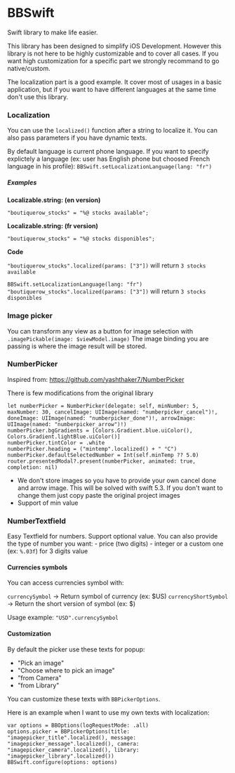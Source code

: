 # BBSwift

Swift library to make life easier.

This library has been designed to simplify iOS Development. 
However this library is not here to be highly customizable and to cover all cases. 
If you want high customization for a specific part we strongly recommand to go native/custom.

The localization part is a good example. It cover most of usages in a basic application, but if you want to have different languages at the same time don't use this library.

### Localization

You can use the `localized()` function after a string to localize it. You can also pass parameters if you have dynamic texts.

By default language is current phone language.
If you want to specify explictely a language (ex: user has English phone but choosed French language in his profile):
`BBSwift.setLocalizationLanguage(lang: "fr")`


##### Examples

**Localizable.string: (en version)**

`"boutiquerow_stocks" = "%@ stocks available";`

**Localizable.string: (fr version)**

`"boutiquerow_stocks" = "%@ stocks disponibles";`

**Code**

`"boutiquerow_stocks".localized(params: ["3"])` will return  `3 stocks available`

`BBSwift.setLocalizationLanguage(lang: "fr")`
`"boutiquerow_stocks".localized(params: ["3"])` will return  `3 stocks disponibles`


### Image picker

You can transform any view as a button for image selection with `.imagePickable(image: $viewModel.image)`
The image binding you are passing is where the image result will be stored.

### NumberPicker

Inspired from: https://github.com/yashthaker7/NumberPicker

There is few modifications from the original library

```
let numberPicker = NumberPicker(delegate: self, minNumber: 5, maxNumber: 30, cancelImage: UIImage(named: "numberpicker_cancel")!, doneImage: UIImage(named: "numberpicker_done")!, arrowImage: UIImage(named: "numberpicker_arrow")!)
numberPicker.bgGradients = [Colors.Gradient.blue.uiColor(), Colors.Gradient.lightBlue.uiColor()]
numberPicker.tintColor = .white
numberPicker.heading = ("mintemp".localized() + " °C")
numberPicker.defaultSelectedNumber = Int(self.minTemp ?? 5.0)
router.presentedModal?.present(numberPicker, animated: true, completion: nil)
```

- We don't store images so you have to provide your own cancel done and arrow image. This will be solved with swift 5.3. If you don't want to change them just copy paste the original project images
- Support of min value

### NumberTextfield

Easy Textfield for numbers. Support optional value. You can also provide the type of number you want: - price (two digits) - integer or a custom one (ex: `%.03f`) for 3 digits value


#### Currencies symbols

You can access currencies symbol with:

`currencySymbol` -> Return symbol of currency (ex: $US)
`currencyShortSymbol` -> Return the short version of symbol (ex: $)

Usage example: `"USD".currencySymbol`


#### Customization

By default the picker use these texts for popup:
 - "Pick an image"
 - "Choose where to pick an image"
 - "from Camera"
 - "from Library"

You can customize these texts with `BBPickerOptions`.

Here is an example when I want to use my own texts with localization:
```
var options = BBOptions(logRequestMode: .all)
options.picker = BBPickerOptions(title: "imagepicker_title".localized(), message: "imagepicker_message".localized(), camera: "imagepicker_camera".localized(), library: "imagepicker_library".localized())
BBSwift.configure(options: options)
```
